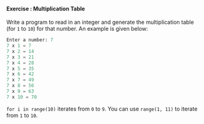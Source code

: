 #### Exercise : Multiplication Table

Write a program to read in an integer and generate the multiplication table (for `1` to `10`) for that number. An example is given below:

```python
Enter a number: 7
7 x 1 = 7
7 x 2 = 14
7 x 3 = 21
7 x 4 = 28
7 x 5 = 35
7 x 6 = 42
7 x 7 = 49
7 x 8 = 56
7 x 9 = 63
7 x 10 = 70
```

<panel type="seamless" header=":bulb: see hint">

`for i in range(10)` iterates from `0` to  `9`. You can use `range(1, 11)` to iterate from `1` to `10`.

</panel>